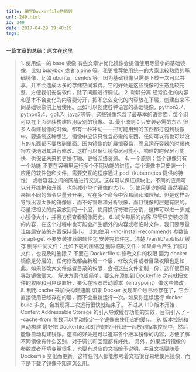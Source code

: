 ```yaml
---
title: 编写Dockerfile的原则
url: 249.html
id: 249
date: 2017-04-29 09:48:19
tags:
---
```


一篇文章的总结：原文在[这里](http://cizixs.com/2017/03/28/dockerfile-best-practice)

> 1\. 使用统一的 base 镜像 有些文章讲优化镜像会提倡使用尽量小的基础镜像，比如 busybox 或者 alpine 等。我更推荐使用统一的大家比较熟悉的基础镜像，比如 ubuntu，centos 等，因为基础镜像只需要下载一次可以共享，并不会造成太多的存储空间浪费。它的好处是这些镜像的生态比较完整，方便我们安装软件，除了问题进行调试。 2. 动静分离 经常变化的内容和基本不会变化的内容要分开，把不怎么变化的内容放在下层，创建出来不同基础镜像供上层使用。比如可以创建各种语言的基础镜像，python2.7、python3.4、go1.7、java7等等，这些镜像包含了最基本的语言库，每个组可以在上面继续构建应用级别的镜像。 3. 最小原则：只安装必需的东西 很多人构建镜像的时候，都有一种冲动——把可能用到的东西都打包到镜像中。要遏制这种想法，镜像中应该只包含必需的东西，任何可以有也可以没有的东西都不要放到里面。因为镜像的扩展很容易，而且运行容器的时候也很方便地对其进行修改。这样可以保证镜像尽可能小，构建的时候尽可能快，也保证未来的更快传输、更省网络资源。 4. 一个原则：每个镜像只有一个功能 不要在容器里运行多个不同功能的进程，每个镜像中只安装一个应用的软件包和文件，需要交互的程序通过 pod（kubernetes 提供的特性） 或者容器之间的网络进行交流。这样可以保证模块化，不同的应用可以分开维护和升级，也能减小单个镜像的大小。 5. 使用更少的层 虽然看起来把不同的命令尽量分开来，写在多个命令中容易阅读和理解。但是这样会导致出现太多的镜像层，而不好管理和分析镜像，而且镜像的层是有限的。尽量把相关的内容放到同一个层，使用换行符进行分割，这样可以进一步减小镜像大小，并且方便查看镜像历史。 6. 减少每层的内容 尽管只安装必须的内容，在这个过程中也可能会产生额外的内容或者临时文件，我们要尽量让每层安装的东西保持最小。 比如使用 --no-install-recommends 参数告诉 apt-get 不要安装推荐的软件包 安装完软件包，清楚 /var/lib/apt/list/ 缓存 删除中间文件：比如下载的压缩包 删除临时文件：如果命令产生了临时文件，也要及时删除 7. 不要在 Dockerfile 中修改文件的权限 因为 docker 镜像是分层的，任何修改都会新增一个层，修改文件或者目录权限也是如此。如果修改大文件或者目录的权限，会把这些文件复制一份，这样很容易导致镜像很大。 解决方案也很简单，要么在添加到 Dockerfile 之前就把文件的权限和用户设置好，要么在容器启动脚本（entrypoint）做这些修改。 8. 利用 cache 来加快构建速度 如果 Docker 发现某个层已经存在了，它会直接使用已经存在的层，而不会重新运行一次。如果你连续运行 docker build 多次，会发现第二次运行很快就结束了。 不过从 1.10 版本开始，Content Addressable Storage 的引入导致缓存功能的实效，目前引入了 --cache-from 参数可以手动指定一个镜像来使用它的缓存。 9. 版本控制和自动构建 最好把 Dockerfile 和对应的应用代码一起放到版本控制中，然后能够自动构建镜像。这样的好处是可以追踪各个版本镜像的内容，方便了解不同镜像有什么区别，对于调试和回滚都有好处。 另外，如果运行镜像的参数或者环境变量很多，也要有对应的文档给予说明，并且文档要随着 Dockerfile 变化而更新，这样任何人都能参考着文档很容易地使用镜像，而不是下载了镜像不知道怎么用。